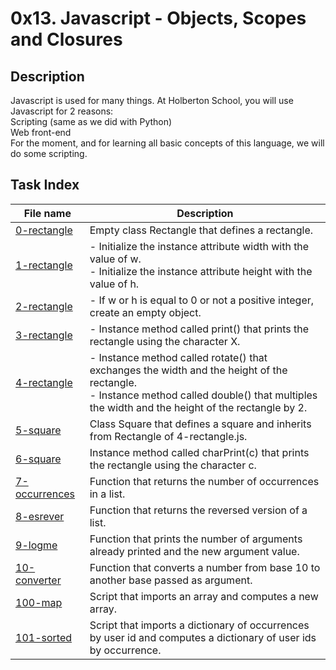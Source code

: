 # 0x13. Javascript - Objects, Scopes and Closures

## Description

Javascript is used for many things. At Holberton School, you will use Javascript for 2 reasons:<br>
    Scripting (same as we did with Python)<br>
    Web front-end<br>
For the moment, and for learning all basic concepts of this language, we will do some scripting.

## Task Index
|File name              |Description                         |
|-----------------------|------------------------------------|
|[0-rectangle](0-rectangle.js)|Empty class Rectangle that defines a rectangle.|
|[1-rectangle](1-rectangle.js)|- Initialize the instance attribute width with the value of w.<br>- Initialize the instance attribute height with the value of h.|
|[2-rectangle](2-rectangle.js)|- If w or h is equal to 0 or not a positive integer, create an empty object.|
|[3-rectangle](3-rectangle.js)|- Instance method called print() that prints the rectangle using the character X.|
|[4-rectangle](4-rectangle.js)|- Instance method called rotate() that exchanges the width and the height of the rectangle.<br>- Instance method called double() that multiples the width and the height of the rectangle by 2.|
|[5-square](5-square.js)|Class Square that defines a square and inherits from Rectangle of 4-rectangle.js.|
|[6-square](6-square.js)|Instance method called charPrint(c) that prints the rectangle using the character c.|
|[7-occurrences](7-occurrences.js)|Function that returns the number of occurrences in a list.|
|[8-esrever](8-esrever.js)|Function that returns the reversed version of a list.|
|[9-logme](9-logme.js)|Function that prints the number of arguments already printed and the new argument value.|
|[10-converter](10-converter.js)|Function that converts a number from base 10 to another base passed as argument.|
|[100-map](100-map.js)|Script that imports an array and computes a new array.|
|[101-sorted](101-sorted.js)|Script that imports a dictionary of occurrences by user id and computes a dictionary of user ids by occurrence.|
